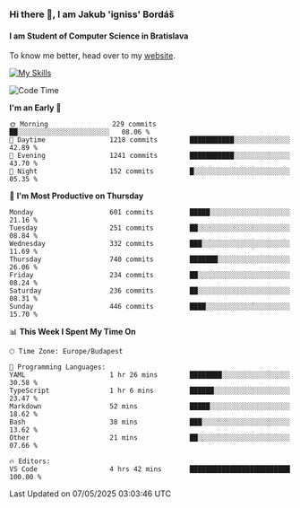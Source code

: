### Hi there 👋, I am Jakub 'igniss' Bordáš

#### I am Student of Computer Science in Bratislava
To know me better, head over to my [website](https://bordas.sk).

[![My Skills](https://skillicons.dev/icons?i=js,typescript,html,css,figma,svelte,vue,next,postgresql,nest,express,nodejs)](https://bordas.sk)


<!--START_SECTION:waka-->
![Code Time](http://img.shields.io/badge/Code%20Time-1%2C872%20hrs%2038%20mins-blue)

**I'm an Early 🐤** 

```text
🌞 Morning                229 commits         ██░░░░░░░░░░░░░░░░░░░░░░░   08.06 % 
🌆 Daytime                1218 commits        ███████████░░░░░░░░░░░░░░   42.89 % 
🌃 Evening                1241 commits        ███████████░░░░░░░░░░░░░░   43.70 % 
🌙 Night                  152 commits         █░░░░░░░░░░░░░░░░░░░░░░░░   05.35 % 
```
📅 **I'm Most Productive on Thursday** 

```text
Monday                   601 commits         █████░░░░░░░░░░░░░░░░░░░░   21.16 % 
Tuesday                  251 commits         ██░░░░░░░░░░░░░░░░░░░░░░░   08.84 % 
Wednesday                332 commits         ███░░░░░░░░░░░░░░░░░░░░░░   11.69 % 
Thursday                 740 commits         ███████░░░░░░░░░░░░░░░░░░   26.06 % 
Friday                   234 commits         ██░░░░░░░░░░░░░░░░░░░░░░░   08.24 % 
Saturday                 236 commits         ██░░░░░░░░░░░░░░░░░░░░░░░   08.31 % 
Sunday                   446 commits         ████░░░░░░░░░░░░░░░░░░░░░   15.70 % 
```


📊 **This Week I Spent My Time On** 

```text
🕑︎ Time Zone: Europe/Budapest

💬 Programming Languages: 
YAML                     1 hr 26 mins        ████████░░░░░░░░░░░░░░░░░   30.58 % 
TypeScript               1 hr 6 mins         ██████░░░░░░░░░░░░░░░░░░░   23.47 % 
Markdown                 52 mins             █████░░░░░░░░░░░░░░░░░░░░   18.62 % 
Bash                     38 mins             ███░░░░░░░░░░░░░░░░░░░░░░   13.62 % 
Other                    21 mins             ██░░░░░░░░░░░░░░░░░░░░░░░   07.66 % 

🔥 Editors: 
VS Code                  4 hrs 42 mins       █████████████████████████   100.00 % 
```


 Last Updated on 07/05/2025 03:03:46 UTC
<!--END_SECTION:waka-->
